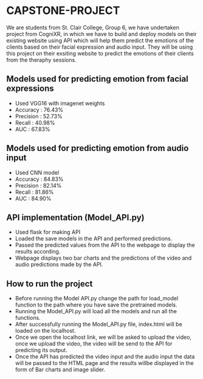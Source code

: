 # CAPSTONE-PROJECT 
We are students from St. Clair College, Group 6, we have undertaken project from CogniXR, in which we have to build and deploy models on their existing website using API which will help them predict the emotions of the clients based on their facial expression and audio input. They will be using this project on their exsiting website to predict the emotions of their clients from the theraphy sessions.

## Models used for predicting emotion from facial expressions
- Used VGG16 with imagenet weights
- Accuracy : 76.43%
- Precision : 52.73%
- Recall : 40.98%
- AUC : 67.83%

## Models used for predicting emotion from audio input
- Used CNN model
- Accuracy : 84.83%
- Precision : 82.14%
- Recall : 81.86%
- AUC : 84.90%

## API implementation (Model_API.py)
- Used flask for making API
- Loaded the save models in the API and performed predictions.
- Passed the predicted values from the API to the webpage to display the results according.
- Webpage displays two bar charts and the predictions of the video and audio predictions made by the API.

## How to run the project
- Before running the Model API.py change the path for load_model function to the path where you have save the pretrained models.
- Running the Model_API.py will load all the models and run all the functions.
- After successfully running the Model_API.py file, index.html will be loaded on the localhost.
- Once we open the localhost link, we will be asked to upload the video, once we upload the video, the video will be send to the API for predicting its output.
- Once the API has predicted the video input and the audio input the data will be passed to the HTML page and the results willbe displayed in the form of Bar charts and image slider.

